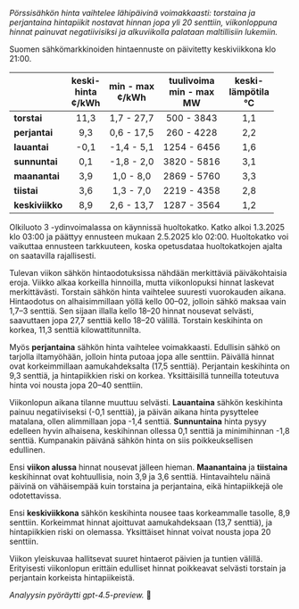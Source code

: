*Pörssisähkön hinta vaihtelee lähipäivinä voimakkaasti: torstaina ja perjantaina hintapiikit nostavat hinnan jopa yli 20 senttiin, viikonloppuna hinnat painuvat negatiivisiksi ja alkuviikolla palataan maltillisiin lukemiin.*

Suomen sähkömarkkinoiden hintaennuste on päivitetty keskiviikkona klo 21:00.

|             | keski-<br>hinta<br>¢/kWh | min - max<br>¢/kWh | tuulivoima<br>min - max<br>MW | keski-<br>lämpötila<br>°C |
|:------------|:------------------------:|:------------------:|:----------------------------:|:-------------------------:|
| **torstai** |           11,3           |     1,7 - 27,7     |         500 - 3843          |           1,1             |
| **perjantai** |           9,3          |     0,6 - 17,5     |          260 - 4228         |           2,2             |
| **lauantai** |           -0,1          |    -1,4 - 5,1      |         1254 - 6456         |           1,6             |
| **sunnuntai** |           0,1          |    -1,8 - 2,0      |         3820 - 5816         |           3,1             |
| **maanantai** |           3,9          |     1,0 - 8,0      |         2869 - 5760         |           3,3             |
| **tiistai**  |           3,6           |     1,3 - 7,0      |         2219 - 4358         |           2,8             |
| **keskiviikko** |         8,9          |     2,6 - 13,7     |         1287 - 3564         |           1,2             |

Olkiluoto 3 -ydinvoimalassa on käynnissä huoltokatko. Katko alkoi 1.3.2025 klo 03:00 ja päättyy ennusteen mukaan 2.5.2025 klo 02:00. Huoltokatko voi vaikuttaa ennusteen tarkkuuteen, koska opetusdataa huoltokatkojen ajalta on saatavilla rajallisesti.

Tulevan viikon sähkön hintaodotuksissa nähdään merkittäviä päiväkohtaisia eroja. Viikko alkaa korkeilla hinnoilla, mutta viikonlopuksi hinnat laskevat merkittävästi. Torstain sähkön hinta vaihtelee suuresti vuorokauden aikana. Hintaodotus on alhaisimmillaan yöllä kello 00–02, jolloin sähkö maksaa vain 1,7–3 senttiä. Sen sijaan illalla kello 18–20 hinnat nousevat selvästi, saavuttaen jopa 27,7 senttiä kello 18–20 välillä. Torstain keskihinta on korkea, 11,3 senttiä kilowattitunnilta.

Myös **perjantaina** sähkön hinta vaihtelee voimakkaasti. Edullisin sähkö on tarjolla iltamyöhään, jolloin hinta putoaa jopa alle senttiin. Päivällä hinnat ovat korkeimmillaan aamukahdeksalta (17,5 senttiä). Perjantain keskihinta on 9,3 senttiä, ja hintapiikkien riski on korkea. Yksittäisillä tunneilla toteutuva hinta voi nousta jopa 20–40 senttiin.

Viikonlopun aikana tilanne muuttuu selvästi. **Lauantaina** sähkön keskihinta painuu negatiiviseksi (-0,1 senttiä), ja päivän aikana hinta pysyttelee matalana, ollen alimmillaan jopa -1,4 senttiä. **Sunnuntaina** hinta pysyy edelleen hyvin alhaisena, keskihinnan ollessa 0,1 senttiä ja minimihinnan -1,8 senttiä. Kumpanakin päivänä sähkön hinta on siis poikkeuksellisen edullinen.

Ensi **viikon alussa** hinnat nousevat jälleen hieman. **Maanantaina** ja **tiistaina** keskihinnat ovat kohtuullisia, noin 3,9 ja 3,6 senttiä. Hintavaihtelu näinä päivinä on vähäisempää kuin torstaina ja perjantaina, eikä hintapiikkejä ole odotettavissa.

Ensi **keskiviikkona** sähkön keskihinta nousee taas korkeammalle tasolle, 8,9 senttiin. Korkeimmat hinnat ajoittuvat aamukahdeksaan (13,7 senttiä), ja hintapiikkien riski on olemassa. Yksittäiset hinnat voivat nousta jopa 20 senttiin.

Viikon yleiskuvaa hallitsevat suuret hintaerot päivien ja tuntien välillä. Erityisesti viikonlopun erittäin edulliset hinnat poikkeavat selvästi torstain ja perjantain korkeista hintapiikeistä.

*Analyysin pyöräytti gpt-4.5-preview.* 🔌
